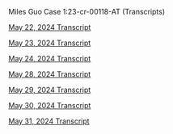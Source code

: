 Miles Guo
Case 1:23-cr-00118-AT (Transcripts)

[May 22, 2024 Transcript](Case-23_cr_00118_Transcript-22-05-2024.md)

[May 23, 2024 Transcript](Case-23_cr_00118_Transcript-23-05-2024.md)

[May 24, 2024 Transcript](Case-23_cr_00118_Transcript-24-05-2024.md)

[May 28, 2024 Transcript](Case-23_cr_00118_Transcript-28-05-2024.md)

[May 29, 2024 Transcript](Case-23_cr_00118_Transcript-29-05-2024.md)

[May 30, 2024 Transcript](Case-23_cr_00118_Transcript-30-05-2024.md)

[May 31, 2024 Transcript](Case-23_cr_00118_Transcript-31-05-2024.md)
